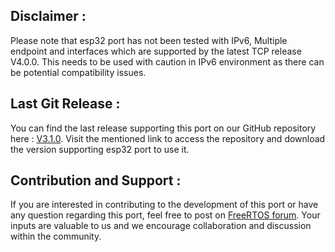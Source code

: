 ## Disclaimer :

Please note that esp32 port has not been tested with IPv6, Multiple endpoint and interfaces which are supported by the latest TCP release V4.0.0. This needs to be used with caution in IPv6 environment as there can be potential compatibility issues.


## Last Git Release :

You can find the last release supporting this port on our GitHub repository here : [V3.1.0](https://github.com/FreeRTOS/FreeRTOS-Plus-TCP/releases/tag/V3.1.0). Visit the mentioned link to access the repository and download the version supporting esp32 port to use it.


## Contribution and Support :

If you are interested in contributing to the development of this port or have any question regarding this port, feel free to post on [FreeRTOS forum](https://forums.freertos.org/). Your inputs are valuable to us and we encourage collaboration and discussion within the community.
